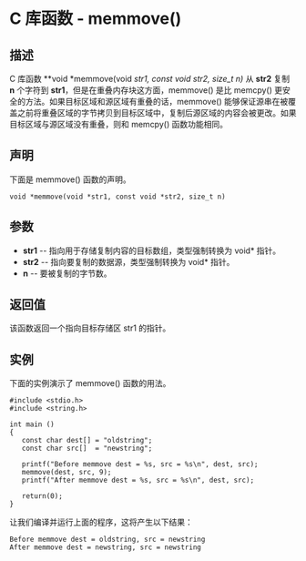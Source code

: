 
# C 库函数 - memmove()

  

## 描述

C 库函数 **void *memmove(void *str1, const void *str2, size_t n)** 从 **str2** 复制 **n** 个字符到 **str1**，但是在重叠内存块这方面，memmove() 是比 memcpy() 更安全的方法。如果目标区域和源区域有重叠的话，memmove() 能够保证源串在被覆盖之前将重叠区域的字节拷贝到目标区域中，复制后源区域的内容会被更改。如果目标区域与源区域没有重叠，则和 memcpy() 函数功能相同。

## 声明

下面是 memmove() 函数的声明。

```
void *memmove(void *str1, const void *str2, size_t n)

```

## 参数

*   **str1** -- 指向用于存储复制内容的目标数组，类型强制转换为 void* 指针。
*   **str2** -- 指向要复制的数据源，类型强制转换为 void* 指针。
*   **n** -- 要被复制的字节数。

## 返回值

该函数返回一个指向目标存储区 str1 的指针。

## 实例

下面的实例演示了 memmove() 函数的用法。

```
#include <stdio.h>
#include <string.h>

int main ()
{
   const char dest[] = "oldstring";
   const char src[]  = "newstring";

   printf("Before memmove dest = %s, src = %s\n", dest, src);
   memmove(dest, src, 9);
   printf("After memmove dest = %s, src = %s\n", dest, src);

   return(0);
}

```

让我们编译并运行上面的程序，这将产生以下结果：

```
Before memmove dest = oldstring, src = newstring
After memmove dest = newstring, src = newstring

```

  

